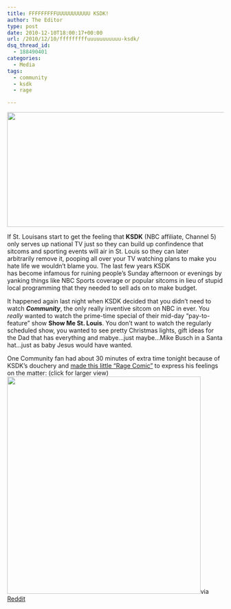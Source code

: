 ```yaml
---
title: FFFFFFFFFUUUUUUUUUUU KSDK!
author: The Editor
type: post
date: 2010-12-10T18:00:17+00:00
url: /2010/12/10/fffffffffuuuuuuuuuuu-ksdk/
dsq_thread_id:
  - 188490401
categories:
  - Media
tags:
  - community
  - ksdk
  - rage

---
```

<p style="text-align: left;">
  <a href="http://media.punchingkitty.com/wordpress/2010/12/ksdk_community.jpg"><img class="aligncenter size-full wp-image-8179" title="ksdk_community" src="http://media.punchingkitty.com/wordpress/2010/12/ksdk_community.jpg" alt="" width="600" height="267" /></a>
</p>

<p style="text-align: left;">
  If St. Louisans start to get the feeling that <strong>KSDK</strong> (NBC affiliate, Channel 5) only serves up national TV just so they can build up confindence that sitcoms and sporting events will air in St. Louis so they can later arbitrarily remove it, pooping all over your TV watching plans to make you hate life we wouldn&#8217;t blame you. The last few years KSDK has become infamous for ruining people&#8217;s Sunday afternoon or evenings by yanking things like NBC Sports coverage or popular sitcoms in lieu of stupid local programming that they needed to sell ads on to make budget.
</p>

<p style="text-align: left;">
  It happened again last night when KSDK decided that you didn&#8217;t need to watch <em><strong>Community</strong></em>, the only really inventive sitcom on NBC in ever. You <em>really</em> wanted to watch the prime-time special of their mid-day &#8220;pay-to-feature&#8221; show <strong>Show Me St. Louis</strong>. You don&#8217;t want to watch the regularly scheduled show, you wanted to see pretty Christmas lights, gift ideas for the Dad that has everything and mabye&#8230;just maybe&#8230;Mike Busch in a Santa hat&#8230;just as baby Jesus would have wanted.
</p>

<p style="text-align: left;">
  One Community fan had about 30 minutes of extra time tonight because of KSDK&#8217;s douchery and <a href="http://www.reddit.com/r/community/comments/eja49/why_i_didnt_get_to_see_community_tonight_rage/" target="_blank">made this little &#8220;Rage Comic&#8221;</a> to express his feelings on the matter: (click for larger view)<br /> <a href="http://media.punchingkitty.com/wordpress/2010/12/OxmK6.png"><img class="aligncenter size-full wp-image-8175" title="OxmK6" src="http://media.punchingkitty.com/wordpress/2010/12/OxmK6.png?filter=resize&w=450" alt="" width="450" height="505" /></a>via <a href="http://www.reddit.com/r/community/comments/eja49/why_i_didnt_get_to_see_community_tonight_rage/" target="_blank">Reddit</a>
</p>